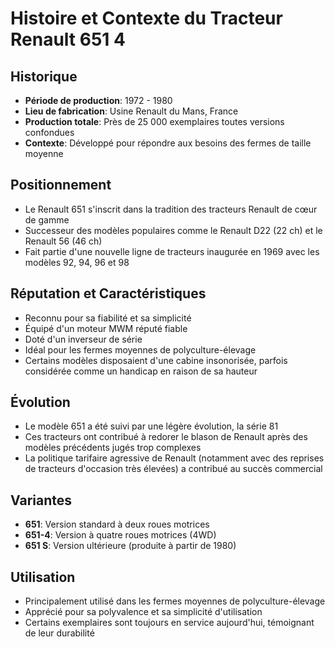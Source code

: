 # Histoire et Contexte du Tracteur Renault 651 4

## Historique
- **Période de production**: 1972 - 1980
- **Lieu de fabrication**: Usine Renault du Mans, France
- **Production totale**: Près de 25 000 exemplaires toutes versions confondues
- **Contexte**: Développé pour répondre aux besoins des fermes de taille moyenne

## Positionnement
- Le Renault 651 s'inscrit dans la tradition des tracteurs Renault de cœur de gamme
- Successeur des modèles populaires comme le Renault D22 (22 ch) et le Renault 56 (46 ch)
- Fait partie d'une nouvelle ligne de tracteurs inaugurée en 1969 avec les modèles 92, 94, 96 et 98

## Réputation et Caractéristiques
- Reconnu pour sa fiabilité et sa simplicité
- Équipé d'un moteur MWM réputé fiable
- Doté d'un inverseur de série
- Idéal pour les fermes moyennes de polyculture-élevage
- Certains modèles disposaient d'une cabine insonorisée, parfois considérée comme un handicap en raison de sa hauteur

## Évolution
- Le modèle 651 a été suivi par une légère évolution, la série 81
- Ces tracteurs ont contribué à redorer le blason de Renault après des modèles précédents jugés trop complexes
- La politique tarifaire agressive de Renault (notamment avec des reprises de tracteurs d'occasion très élevées) a contribué au succès commercial

## Variantes
- **651**: Version standard à deux roues motrices
- **651-4**: Version à quatre roues motrices (4WD)
- **651 S**: Version ultérieure (produite à partir de 1980)

## Utilisation
- Principalement utilisé dans les fermes moyennes de polyculture-élevage
- Apprécié pour sa polyvalence et sa simplicité d'utilisation
- Certains exemplaires sont toujours en service aujourd'hui, témoignant de leur durabilité
